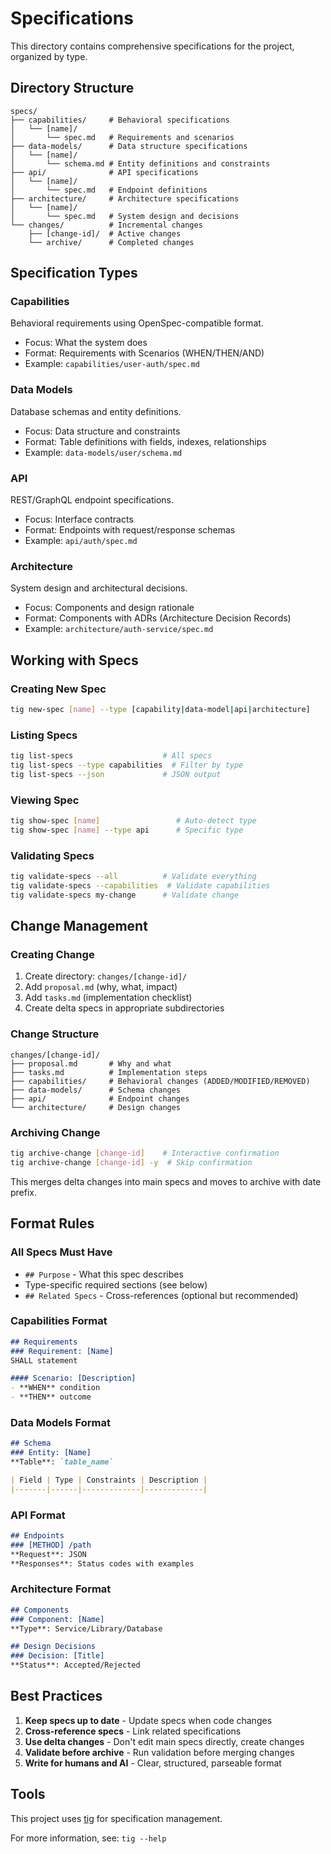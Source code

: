# Specifications

This directory contains comprehensive specifications for the project, organized by type.

## Directory Structure

```
specs/
├── capabilities/     # Behavioral specifications
│   └── [name]/
│       └── spec.md   # Requirements and scenarios
├── data-models/      # Data structure specifications
│   └── [name]/
│       └── schema.md # Entity definitions and constraints
├── api/              # API specifications
│   └── [name]/
│       └── spec.md   # Endpoint definitions
├── architecture/     # Architecture specifications
│   └── [name]/
│       └── spec.md   # System design and decisions
└── changes/          # Incremental changes
    ├── [change-id]/  # Active changes
    └── archive/      # Completed changes
```

## Specification Types

### Capabilities
Behavioral requirements using OpenSpec-compatible format.
- Focus: What the system does
- Format: Requirements with Scenarios (WHEN/THEN/AND)
- Example: `capabilities/user-auth/spec.md`

### Data Models
Database schemas and entity definitions.
- Focus: Data structure and constraints
- Format: Table definitions with fields, indexes, relationships
- Example: `data-models/user/schema.md`

### API
REST/GraphQL endpoint specifications.
- Focus: Interface contracts
- Format: Endpoints with request/response schemas
- Example: `api/auth/spec.md`

### Architecture
System design and architectural decisions.
- Focus: Components and design rationale
- Format: Components with ADRs (Architecture Decision Records)
- Example: `architecture/auth-service/spec.md`

## Working with Specs

### Creating New Spec
```bash
tig new-spec [name] --type [capability|data-model|api|architecture]
```

### Listing Specs
```bash
tig list-specs                    # All specs
tig list-specs --type capabilities  # Filter by type
tig list-specs --json             # JSON output
```

### Viewing Spec
```bash
tig show-spec [name]                 # Auto-detect type
tig show-spec [name] --type api      # Specific type
```

### Validating Specs
```bash
tig validate-specs --all          # Validate everything
tig validate-specs --capabilities  # Validate capabilities
tig validate-specs my-change      # Validate change
```

## Change Management

### Creating Change
1. Create directory: `changes/[change-id]/`
2. Add `proposal.md` (why, what, impact)
3. Add `tasks.md` (implementation checklist)
4. Create delta specs in appropriate subdirectories

### Change Structure
```
changes/[change-id]/
├── proposal.md       # Why and what
├── tasks.md          # Implementation steps
├── capabilities/     # Behavioral changes (ADDED/MODIFIED/REMOVED)
├── data-models/      # Schema changes
├── api/              # Endpoint changes
└── architecture/     # Design changes
```

### Archiving Change
```bash
tig archive-change [change-id]    # Interactive confirmation
tig archive-change [change-id] -y  # Skip confirmation
```

This merges delta changes into main specs and moves to archive with date prefix.

## Format Rules

### All Specs Must Have
- `## Purpose` - What this spec describes
- Type-specific required sections (see below)
- `## Related Specs` - Cross-references (optional but recommended)

### Capabilities Format
```markdown
## Requirements
### Requirement: [Name]
SHALL statement

#### Scenario: [Description]
- **WHEN** condition
- **THEN** outcome
```

### Data Models Format
```markdown
## Schema
### Entity: [Name]
**Table**: `table_name`

| Field | Type | Constraints | Description |
|-------|------|-------------|-------------|
```

### API Format
```markdown
## Endpoints
### [METHOD] /path
**Request**: JSON
**Responses**: Status codes with examples
```

### Architecture Format
```markdown
## Components
### Component: [Name]
**Type**: Service/Library/Database

## Design Decisions
### Decision: [Title]
**Status**: Accepted/Rejected
```

## Best Practices

1. **Keep specs up to date** - Update specs when code changes
2. **Cross-reference specs** - Link related specifications
3. **Use delta changes** - Don't edit main specs directly, create changes
4. **Validate before archive** - Run validation before merging changes
5. **Write for humans and AI** - Clear, structured, parseable format

## Tools

This project uses [tig](https://github.com/welldefined-ai/tigs) for specification management.

For more information, see: `tig --help`
